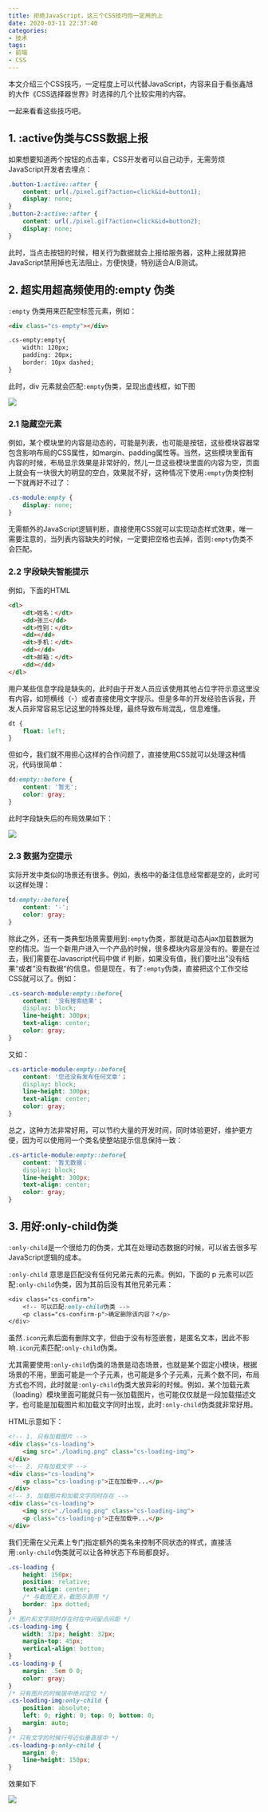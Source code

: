 ```yaml
---
title: 拒绝JavaScript，这三个CSS技巧你一定用的上​
date: 2020-03-11 22:37:40
categories:
- 技术
tags:
- 前端
- CSS
---
```


本文介绍三个CSS技巧，一定程度上可以代替JavaScript，内容来自于看张鑫旭的大作《CSS选择器世界》时选择的几个比较实用的内容。

一起来看看这些技巧吧。
<!-- more -->

## 1. :active伪类与CSS数据上报

如果想要知道两个按钮的点击率，CSS开发者可以自己动手，无需劳烦JavaScript开发者去埋点：

```css
.button-1:active::after {
    content: url(./pixel.gif?action=click&id=button1);
    display: none;
}
.button-2:active::after {
    content: url(./pixel.gif?action=click&id=button2);
    display: none;
}
```

此时，当点击按钮的时候，相关行为数据就会上报给服务器，这种上报就算把JavaScript禁用掉也无法阻止，方便快捷，特别适合A/B测试。

## 2. 超实用超高频使用的:empty 伪类

`:empty` 伪类用来匹配空标签元素，例如：
```html
<div class="cs-empty"></div>

.cs-empty:empty{
    width: 120px;
    padding: 20px;
    border: 10px dashed;
}
```

此时，div 元素就会匹配`:empty`伪类，呈现出虚线框，如下图

![](https://gitee.com/dunizb/cloudimg/raw/jsdelivr/202003/css-3tips/3.png)

### 2.1 隐藏空元素

例如，某个模块里的内容是动态的，可能是列表，也可能是按钮，这些模块容器常包含影响布局的CSS属性，如margin、padding属性等。当然，这些模块里面有内容的时候，布局显示效果是非常好的，然儿一旦这些模块里面的内容为空，页面上就会有一块很大的明显的空白，效果就不好，这种情况下使用`:empty`伪类控制一下就再好不过了：
```css
.cs-module:empty {
    display: none;
}
```

无需额外的JavaScript逻辑判断，直接使用CSS就可以实现动态样式效果，唯一需要注意的，当列表内容缺失的时候，一定要把空格也去掉，否则`:empty`伪类不会匹配。

### 2.2 字段缺失智能提示

例如，下面的HTML
```html
<dl>
    <dt>姓名：</dt>
    <dd>张三</dd>
    <dt>性别：</dt>
    <dd></dd>
    <dt>手机：</dt>
    <dd></dd>
    <dt>邮箱：</dt>
    <dd></dd>
</dl>
```

用户某些信息字段是缺失的，此时由于开发人员应该使用其他占位字符示意这里没有内容，如短横线（-）或者直接使用文字提示。但是多年的开发经验告诉我，开发人员非常容易忘记这里的特殊处理，最终导致布局混乱，信息难懂。

```css
dt {
    float: left;
}
```

但如今，我们就不用担心这样的合作问题了，直接使用CSS就可以处理这种情况，代码很简单：
```css
dd:empty::before {
    content: '暂无';
    color: gray;
}
```

此时字段缺失后的布局效果如下：

![](https://gitee.com/dunizb/cloudimg/raw/jsdelivr/202003/css-3tips/4.png)

### 2.3 数据为空提示

实际开发中类似的场景还有很多。例如，表格中的备注信息经常都是空的，此时可以这样处理：
```css
td:empty::before{
    content: '-';
    color: gray;
}
```

除此之外，还有一类典型场景需要用到`:empty`伪类，那就是动态Ajax加载数据为空的情况。当一个新用户进入一个产品的时候，很多模块内容是没有的。要是在过去，我们需要在Javascript代码中做 if 判断，如果没有值，我们要吐出”没有结果“或者”没有数据“的信息。但是现在，有了`:empty`伪类，直接把这个工作交给CSS就可以了。例如：
```css
.cs-search-module:empty::before{
    content: '没有搜索结果'；
    display: block;
    line-height: 300px;
    text-align: center;
    color: gray;
}
```

又如：
```css
.cs-article-module:empty::before{
    content: '您还没有发布任何文章'；
    display: block;
    line-height: 300px;
    text-align: center;
    color: gray;
}
```
总之，这种方法非常好用，可以节约大量的开发时间，同时体验更好，维护更方便，因为可以使用同一个类名使整站提示信息保持一致：

```css
.cs-article-module:empty::before{
    content: '暂无数据；
    display: block;
    line-height: 300px;
    text-align: center;
    color: gray;
}
```

## 3. 用好:only-child伪类

`:only-child`是一个很给力的伪类，尤其在处理动态数据的时候，可以省去很多写JavaScript逻辑的成本。

`:only-child` 意思是匹配没有任何兄弟元素的元素。例如，下面的 p 元素可以匹配`:only-child`伪类，因为其前后没有其他兄弟元素：
```css
<div class="cs-confirm">
    <!-- 可以匹配:only-child伪类 -->
    <p class="cs-confirm-p">确定删除该内容？</p>
</div>
```

虽然`.icon`元素后面有删除文字，但由于没有标签嵌套，是匿名文本，因此不影响`.icon`元素匹配`:only-child`伪类。

尤其需要使用`:only-child`伪类的场景是动态场景，也就是某个固定小模块，根据场景的不用，里面可能是一个子元素，也可能是多个子元素，元素个数不同，布局方式也不同，此时就是`:only-child`伪类大放异彩的时候。例如，某个加载元素（loading）模块里面可能就只有一张加载图片，也可能仅仅就是一段加载描述文字，也可能是加载图片和加载文字同时出现，此时`:only-child`伪类就非常好用。

HTML示意如下：
```html
<!-- 1. 只有加载图片 -->
<div class="cs-loading">
    <img src="./loading.png" class="cs-loading-img">
</div>
<!-- 2. 只有加载文字 -->
<div class="cs-loading">
    <p class="cs-loading-p">正在加载中...</p>
</div>
<!-- 3. 加载图片和加载文字同时存在 -->
<div class="cs-loading">
    <img src="./loading.png" class="cs-loading-img">
    <p class="cs-loading-p">正在加载中...</p>
</div>
```

我们无需在父元素上专门指定额外的类名来控制不同状态的样式，直接活用`:only-child`伪类就可以让各种状态下布局都良好。
```css
.cs-loading {
    height: 150px;
    position: relative;
    text-align: center;
    /* 与截图无关，截图示意用 */
    border: 1px dotted;
}
/* 图片和文字同时存在时在中间留点间距 */
.cs-loading-img {
    width: 32px; height: 32px;
    margin-top: 45px;
    vertical-align: bottom;
}
.cs-loading-p {
    margin: .5em 0 0;
    color: gray;
}
/* 只有图片的时候居中绝对定位 */
.cs-loading-img:only-child {
    position: absolute;
    left: 0; right: 0; top: 0; bottom: 0;
    margin: auto;
}
/* 只有文字的时候行号近似垂直居中 */
.cs-loading-p:only-child {
    margin: 0;
    line-height: 150px;
}
```

效果如下

![](https://gitee.com/dunizb/cloudimg/raw/jsdelivr/202003/css-3tips/5.png)



